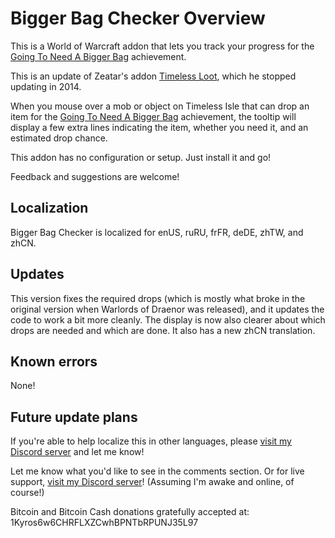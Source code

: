 # Bigger Bag Checker Overview
This is a World of Warcraft addon that lets you track your progress for the [Going To Need A Bigger Bag](https://www.wowhead.com/achievement=8728/going-to-need-a-bigger-bag) achievement.

This is an update of Zeatar's addon [Timeless Loot](https://www.curseforge.com/wow/addons/timeless-loot), which he stopped updating in 2014.

When you mouse over a mob or object on Timeless Isle that can drop an item for the [Going To Need A Bigger Bag](https://www.wowhead.com/achievement=8728/going-to-need-a-bigger-bag) achievement, the tooltip will display a few extra lines indicating the item, whether you need it, and an estimated drop chance.

This addon has no configuration or setup. Just install it and go!

Feedback and suggestions are welcome!

## Localization
Bigger Bag Checker is localized for enUS, ruRU, frFR, deDE, zhTW, and zhCN.

## Updates
This version fixes the required drops (which is mostly what broke in the original version when Warlords of Draenor was released), and it updates the code to work a bit more cleanly. The display is now also clearer about which drops are needed and which are done. It also has a new zhCN translation.

## Known errors
None!

## Future update plans
If you're able to help localize this in other languages, please [visit my Discord server](https://discord.gg/YRBDrxQ) and let me know!

Let me know what you'd like to see in the comments section. Or for live support, [visit my Discord server](https://discord.gg/YRBDrxQ)! (Assuming I'm awake and online, of course!)

Bitcoin and Bitcoin Cash donations gratefully accepted at: 1Kyros6w6CHRFLXZCwhBPNTbRPUNJ35L97

